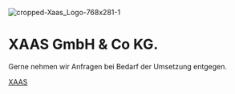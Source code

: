 
![cropped-Xaas_Logo-768x281-1](https://github.com/bsibausteinvergleich/BSIBausteinVergleich/assets/157005660/89428530-a3be-43d2-82bb-67d0cc00e95c)

# XAAS GmbH & Co KG.

Gerne nehmen wir Anfragen bei Bedarf der Umsetzung entgegen.

<a href="mailto:sales@xaas-it.com"> XAAS</a>
